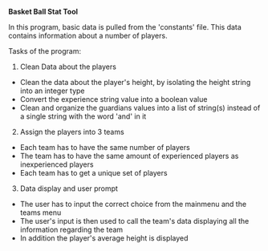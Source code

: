 **Basket Ball Stat Tool**

In this program, basic data is pulled from the 'constants' file. This data contains information about a 
number of players.

Tasks of the program:

1) Clean Data about the players

- Clean the data about the player's height, by isolating the height string into an integer type
- Convert the experience string value into a boolean value
- Clean and organize the guardians values into a list of string(s) instead of a single string with the word 'and' in it

2) Assign the players into 3 teams

- Each team has to have the same number of players
- The team has to have the same amount of experienced players as inexperienced players
- Each team has to get a unique set of players

3) Data display and user prompt

- The user has to input the correct choice from the mainmenu and the teams menu
- The user's input is then used to call the team's data displaying all the information regarding the team
- In addition the player's average height is displayed